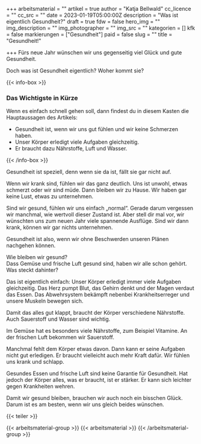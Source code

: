 +++
arbeitsmaterial = ""
artikel = true
author = "Katja Bellwald"
cc_licence = ""
cc_src = ""
date = 2023-01-19T05:00:00Z
description = "Was ist eigentlich Gesundheit?"
draft = true
fdw = false
hero_img = ""
img_description = ""
img_photographer = ""
img_src = ""
kategorien = []
kfk = false
markierungen = ["Gesundheit"]
paid = false
slug = ""
title = "Gesundheit!"

+++
Fürs neue Jahr wünschen wir uns gegenseitig viel Glück und gute Gesundheit.

Doch was ist Gesundheit eigentlich? Woher kommt sie?

  
{{< info-box >}} <h3>Das Wichtigste in Kürze</h3>

<p>Wenn es einfach schnell gehen soll, dann findest du in diesem Kasten die Hauptaussagen des Artikels:</p>

<ul>

<li>Gesundheit ist, wenn wir uns gut fühlen und wir keine Schmerzen haben.</li>

<li>Unser Körper erledigt viele Aufgaben gleichzeitig.</li>

<li>Er braucht dazu Nährstoffe, Luft und Wasser.</li>

</ul> {{< /info-box >}}

Gesundheit ist speziell, denn wenn sie da ist, fällt sie gar nicht auf.

Wenn wir krank sind, fühlen wir das ganz deutlich. Uns ist unwohl, etwas schmerzt oder wir sind müde. Dann bleiben wir zu Hause. Wir haben gar keine Lust, etwas zu unternehmen.

Sind wir gesund, fühlen wir uns einfach „normal“. Gerade darum vergessen wir manchmal, wie wertvoll dieser Zustand ist. Aber stell dir mal vor, wir wünschten uns zum neuen Jahr viele spannende Ausflüge. Sind wir dann krank, können wir gar nichts unternehmen.

Gesundheit ist also, wenn wir ohne Beschwerden unseren Plänen nachgehen können.

Wie bleiben wir gesund?   
Dass Gemüse und frische Luft gesund sind, haben wir alle schon gehört. Was steckt dahinter?

Das ist eigentlich einfach: Unser Körper erledigt immer viele Aufgaben gleichzeitig. Das Herz pumpt Blut, das Gehirn denkt und der Magen verdaut das Essen. Das Abwehrsystem bekämpft nebenbei Krankheitserreger und unsere Muskeln bewegen sich.

Damit das alles gut klappt, braucht der Körper verschiedene Nährstoffe. Auch Sauerstoff und Wasser sind wichtig.

Im Gemüse hat es besonders viele Nährstoffe, zum Beispiel Vitamine. An der frischen Luft bekommen wir Sauerstoff.

Manchmal fehlt dem Körper etwas davon. Dann kann er seine Aufgaben nicht gut erledigen. Er braucht vielleicht auch mehr Kraft dafür. Wir fühlen uns krank und schlapp.

Gesundes Essen und frische Luft sind keine Garantie für Gesundheit. Hat jedoch der Körper alles, was er braucht, ist er stärker. Er kann sich leichter gegen Krankheiten wehren.

Damit wir gesund bleiben, brauchen wir auch noch ein bisschen Glück. Darum ist es am besten, wenn wir uns gleich beides wünschen.

{{< teiler >}}

{{< arbeitsmaterial-group >}} {{< arbeitsmaterial >}} {{< /arbeitsmaterial-group >}}